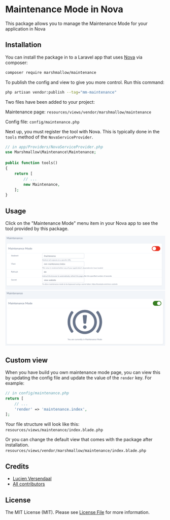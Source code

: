 # Maintenance Mode in Nova

This package allows you to manage the Maintenance Mode for your application in Nova

## Installation

You can install the package in to a Laravel app that uses [Nova](https://nova.laravel.com) via composer:

```bash
composer require marshmallow/maintenance
```

To publish the config and view to give you more control. Run this command:

```bash
php artisan vendor:publish --tag="mm-maintenance"
```

Two files have been added to your project:

Maintenance page:
`resources/views/vendor/marshmallow/maintenance`

Config file:
`config/maintenance.php`

Next up, you must register the tool with Nova. This is typically done in the `tools` method of the `NovaServiceProvider`.

```php
// in app/Providers/NovaServiceProvider.php
use Marshmallow\Maintenance\Maintenance;

public function tools()
{
    return [
        // ...
        new Maintenance,
    ];
}
```

## Usage

Click on the "Maintenance Mode" menu item in your Nova app to see the tool provided by this package.

![Maintenance Mode config Screenshot](resources/images/maintenance-config.png)
![Maintenance Mode enabled Screenshot](resources/images/maintenance-enabled.png)

## Custom view

When you have build you own maintenance mode page, you can view this by updating the config file and update the value of the `render` key. For example:

```php
// in config/maintenance.php
return [
    // ...
    'render' => 'maintenance.index',
];
```

Your file structure will look like this:
`resources/views/maintenance/index.blade.php`

Or you can change the default view that comes with the package after installation.
`resources/views/vendor/marshmallow/maintenance/index.blade.php`

## Credits
-   [Lucien Versendaal](https://github.com/lucienversendaal)
-   [All contributors](https://github.com/marshmallow-packages/laravel-nova-maintenance/graphs/contributors)

## License

The MIT License (MIT). Please see [License File](LICENSE.md) for more information.
